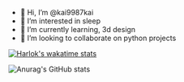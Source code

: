 - 👋 Hi, I’m @kai9987kai
- 👀 I’m interested in sleep
- 🌱 I’m currently learning, 3d design
- 💞️ I’m looking to collaborate on python projects

<!---
kai9987kai/kai9987kai is a ✨ special ✨ repository because its `README.md` (this file) appears on your GitHub profile.
You can click the Preview link to take a look at your changes.
--->
[![Harlok's wakatime stats](https://github-readme-stats.vercel.app/api/wakatime?username=kai9987kai)](https://github.com/kai9987kai/github-readme-stats)


![Anurag's GitHub stats](https://github-readme-stats.vercel.app/api?username=kai9987kai&show_icons=true&theme=radical)




















